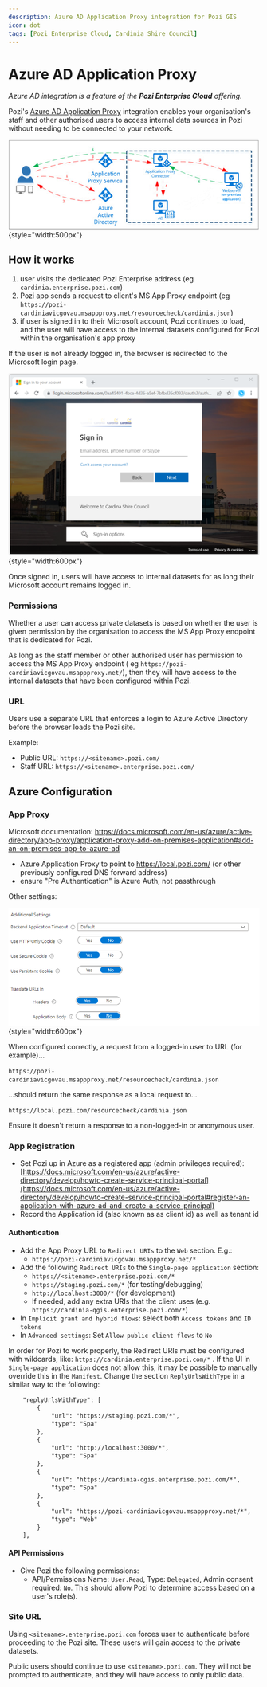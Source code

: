 ```yaml
---
description: Azure AD Application Proxy integration for Pozi GIS
icon: dot
tags: [Pozi Enterprise Cloud, Cardinia Shire Council]
---
```


# Azure AD Application Proxy

*Azure AD integration is a feature of the **Pozi Enterprise Cloud** offering.*

Pozi's [Azure AD Application Proxy](https://azure.microsoft.com/en-au/services/active-directory/) integration enables your organisation's staff and other authorised users to access internal data sources in Pozi without needing to be connected to your network.

![](/dev-guide/img/azure-app-proxy-overview.png){style="width:500px"}

## How it works

1. user visits the dedicated Pozi Enterprise address (eg `cardinia.enterprise.pozi.com`)
2. Pozi app sends a request to client's MS App Proxy endpoint (eg `https://pozi-cardiniavicgovau.msappproxy.net/resourcecheck/cardinia.json`)
3. if user is signed in to their Microsoft account, Pozi continues to load, and the user will have access to the internal datasets configured for Pozi within the organisation's app proxy

If the user is not already logged in, the browser is redirected to the Microsoft login page.

![](./img/azure-ad-login.png){style="width:600px"}

Once signed in, users will have access to internal datasets for as long their Microsoft account remains logged in.

### Permissions

Whether a user can access private datasets is based on whether the user is given permission by the organisation to access the MS App Proxy endpoint that is dedicated for Pozi.

As long as the staff member or other authorised user has permission to access the MS App Proxy endpoint ( eg `https://pozi-cardiniavicgovau.msappproxy.net/`), then they will have access to the internal datasets that have been configured within Pozi.

### URL

Users use a separate URL that enforces a login to Azure Active Directory before the browser loads the Pozi site.

Example:

* Public URL: `https://<sitename>.pozi.com/`
* Staff URL: `https://<sitename>.enterprise.pozi.com/`

## Azure Configuration

### App Proxy

Microsoft documentation: https://docs.microsoft.com/en-us/azure/active-directory/app-proxy/application-proxy-add-on-premises-application#add-an-on-premises-app-to-azure-ad

* Azure Application Proxy to point to https://local.pozi.com/ (or other previously configured DNS forward address)
* ensure "Pre Authentication" is Azure Auth, not passthrough

Other settings:

![](/dev-guide/img/azure-settings.png){style="width:600px"}

When configured correctly, a request from a logged-in user to URL (for example)...

`https://pozi-cardiniavicgovau.msappproxy.net/resourcecheck/cardinia.json`

...should return the same response as a local request to...

`https://local.pozi.com/resourcecheck/cardinia.json`

Ensure it doesn't return a response to a non-logged-in or anonymous user.

### App Registration

* Set Pozi up in Azure as a registered app (admin privileges required): [https://docs.microsoft.com/en-us/azure/active-directory/develop/howto-create-service-principal-portal](https://docs.microsoft.com/en-us/azure/active-directory/develop/howto-create-service-principal-portal#register-an-application-with-azure-ad-and-create-a-service-principal)
* Record the Application id (also known as as client id) as well as tenant id

#### Authentication
* Add the App Proxy URL to `Redirect URIs` to the `Web` section. E.g.:
  * `https://pozi-cardiniavicgovau.msappproxy.net/*`
* Add the following `Redirect URIs` to the `Single-page application` section:
  * `https://<sitename>.enterprise.pozi.com/*`
  * `https://staging.pozi.com/*` (for testing/debugging)
  * `http://localhost:3000/*` (for development)
  * If needed, add any extra URIs that the client uses (e.g. `https://cardinia-qgis.enterprise.pozi.com/*`)
* In `Implicit grant and hybrid flows`: select both `Access tokens` and `ID tokens`
* In `Advanced settings`: Set `Allow public client flows` to `No`

In order for Pozi to work properly, the Redirect URIs must be configured with wildcards, like: `https://cardinia.enterprise.pozi.com/*` .
If the UI in `Single-page application` does not allow this, it may be possible to manually override this in the `Manifest`. Change the section `ReplyUrlsWithType` in a similar way to the following:

```
    "replyUrlsWithType": [
        {
            "url": "https://staging.pozi.com/*",
            "type": "Spa"
        },
        {
            "url": "http://localhost:3000/*",
            "type": "Spa"
        },
        {
            "url": "https://cardinia-qgis.enterprise.pozi.com/*",
            "type": "Spa"
        },
        {
            "url": "https://pozi-cardiniavicgovau.msappproxy.net/*",
            "type": "Web"
        }
    ],
```

#### API Permissions
* Give Pozi the following permissions:
  - API/Permissions Name: `User.Read`, Type: `Delegated`, Admin consent required: `No`. This should allow Pozi to determine access based on a user's role(s).

### Site URL

Using `<sitename>.enterprise.pozi.com` forces user to authenticate before proceeding to the Pozi site. These users will gain access to the private datasets.

Public users should continue to use `<sitename>.pozi.com`. They will not be prompted to authenticate, and they will have access to only public data.
